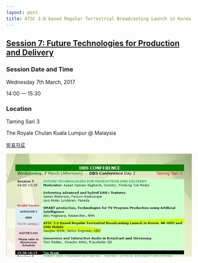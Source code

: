 ```yaml
---
layout: post
title: ATSC 3.0 based Regular Terrestrial Broadcasting Launch in Korea. 4K-UHD and UHD-Mobile @ ABU DBS 2018
---
```


## [Session 7: Future Technologies for Production and Delivery](http://dbs.abu.org.my/)

### Session Date and Time 
Wednesday 7th March, 2017

14:00 — 15:30

### Location 
Taming Sari 3 

The Royale Chulan Kuala Lumpur @ Malaysia



[발표자료](https://www.slideshare.net/SunghoJeon/)

![그림 1](/images/ABUDBS2018.jpg)
